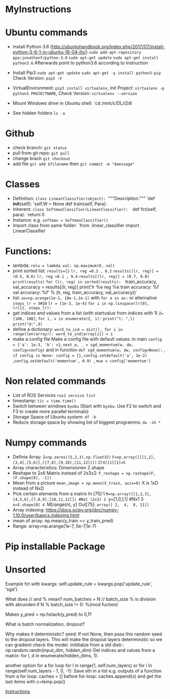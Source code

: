 # MyInstructions
# Ubuntu commands
- Install Python 3.6 	(http://ubuntuhandbook.org/index.php/2017/07/install-python-3-6-1-in-ubuntu-16-04-lts/)
	`sudo add-apt-repository ppa:jonathonf/python-3.6`
	`sudo apt-get update`
	`sudo apt-get install python3.6`
	Afterwards point to python3.6 according to instruction

- Install Pip3
	`sudo apt-get update`
	`sudo apt-get -y install python3-pip`
	Check Version: `pip3 -V`

- VirtualEnvironment: `pip3 install virtualenv`, Init Project: `virtualenv -p python3 PROJECTNAME`, Check Version: `virtualenv --version`
- Mount Windows drive in Ubuntu shell: `cd /mnt/c/DL/i2dl
- See hidden folders `ls -a`
# Github
- check branch: `git status`
- pull from git repo: `git pull`
- change brach `git checkout`
- add file `git add $filename` then `git commit -m "$message"`
# Classes
- Definition: `class LinearClassifier(object):
    `"""Description."""
    'def __init__(self):
        'self.W = None
    def train(self, Para):
- Inherent: `class SoftmaxClassifier(LinearClassifier): 
		`def fct(self, para):
        		`return 0
- Instance: e.g. `softmax = SoftmaxClassifier()`
- Import class from same folder: `from .linear_classifier import LinearClassifier

# Functions:
- lambda: `relu = lambda val: np.maximum(0, val)`
- print sorted list: `results={}` `lr, reg =0.3 , 0.2` `results[(lr, reg)] = (0.5, 0.6)` `lr, reg =0.1 , 0.4` `results[(lr, reg)] = (0.7, 0.8)` `print(results)` `for (lr, reg) in sorted(results): 
`train_accuracy, val_accuracy = results[(lr, reg)]
 print('lr %e reg %e train accuracy: %f val accuracy: %f' % (lr, reg, train_accuracy, val_accuracy))`
 - list: `as=np.arange(1e-1, 10e-1,1e-1)` with `for a in as:` or alternative `steps_lr = 3#20` `lr = [1e-3, 1e-4]` `for i in np.linspace(lr[0], lr[1], steps_lr):`
 - get indices and values from a list (with startvalue from indices with 1) `Z=[100, 100]`, `for i, v in enumerate(Z, 1):` `print("l: ",l)` `print("d:",d)`
 - define a dictionary: `word_to_ind = dict(), for i in range(len(array)): word_to_ind[array[i]] = i`
- make a config file Make a config file with default values: in main `config = {'a': 1e-3, 'b': v}`, `next_w, _ = sgd_momentum(w, dw, config=config)` and in function `def sgd_momentum(w, dw, config=None):` , `if config is None: config = {}`, `config.setdefault('a', 1e-2) `,`config.setdefault('momentum', 0.9) `, `mue = config['momentum']`

# Non related commands
- List of ROS Services `ros2 service list`
- timestamp: `tic = time.time()`
- Switch between windows `byobu` (Start with `byobu`. Use F2 to switch and F3 to create more parallel terminals)
- Storage Space of Ubuntu system: `df -h`
- Reduce storage space by showing list of biggest programms: `du -sh *`


# Numpy commands
- Definie Array: `Z=np.zeros((5,2,3),np.float32)`
`F=np.array([[[1,2],[3,4],[5,6]],[[7,8],[9,10],[11,12]]])`
`Z[4][1][1]=5`
- Array characteristics: Dimensionen Z.shape
- Reshape to 2x6 Matrix instead of 2x3x2: `F_reshape = np.reshape(F, (F.shape[0], -1))`
- Mean from a picture `mean_image = np.mean(X_train, axis=0)` X is 1xD instead of NxD
- Pick certain elements from a matrix
	In [75]:1 `M=np.array([[1,2,3],[4,5,6],[7,8,9],[10,11,12]]) #NxC (2x3)
		2 `y=[1,0,1,1] #Nx1
		3 `n=X.shape[0]
		4 `M[range(n), y]
	Out[75]: `array([ 2,  4,  8, 11])`
- Array indexing: https://docs.scipy.org/doc/numpy-1.10.0/user/basics.indexing.html
- mean of array: np.mean(y_train == y_train_pred)
- Range: array=np.arange(1e-7, 5e-7,1e-7)

# Pip installable Package

# Unsorted
Example fct with kwargs:
self.update_rule = kwargs.pop('update_rule', 'sgd')

What does // and % mean?
num_batches = N // batch_size % is division with abrunden
        if N % batch_size != 0: %(mod fuction)

Makes y_pred = np.hstack(y_pred) to 0,1?

What is batch normalization, dropout?

Why makes it deterministic? seed: If not None, then pass this random seed to the dropout layers. This
          will make the dropout layers deteriminstic so we can gradient check the
          model.
Inititialze from a std distr.:  np.random.randn(input_dim, hidden_dim)
Get indices and values from a matrix: for l, d in enumerate(hidden_dims, 1):


another option for a for loop for l in range(1, self.num_layers) or for i in range(self.num_layers - 1, 0, -1):
Save sth in a list e.g. outputs of a function from a for loop: caches = [] before for-loop: caches.append(x) and get the last items with c=temp.pop()


[Instructions](https://dzone.com/articles/executable-package-pip-install)
